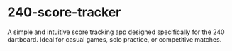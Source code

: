 # 240-score-tracker
A simple and intuitive score tracking app designed specifically for the 240 dartboard. Ideal for casual games, solo practice, or competitive matches.
